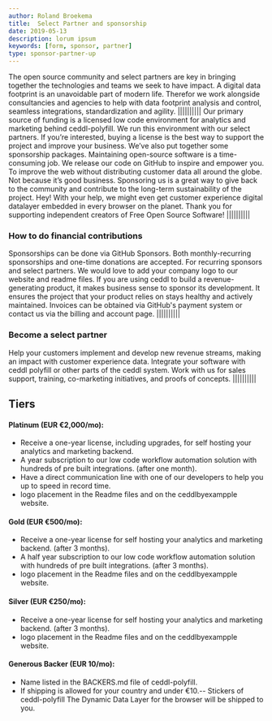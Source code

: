 ```yaml
---
author: Roland Broekema
title:  Select Partner and sponsorship
date: 2019-05-13
description: lorum ipsum
keywords: [form, sponsor, partner]
type: sponsor-partner-up
---
```


The open source community and select partners are key in bringing together the technologies and teams we seek to have
impact. A digital data footprint is an unavoidable part of modern life. Therefor we work alongside consultancies and
agencies to help with data footprint analysis and control, seamless integrations, standardization and agility.
||||||||||
Our primary source of funding is a licensed low code environment for analytics and marketing behind
ceddl-polyfill. We run this environment with our select partners. If you’re interested, buying a license is the best way
to support the project and improve your business. We’ve also put together some sponsorship packages. Maintaining
open-source software is a time-consuming job. We release our code on GitHub to inspire and empower you. To improve the
web without distributing customer data all around the globe. Not because it’s good business. Sponsoring us is a great
way to give back to the community and contribute to the long-term sustainability of the project. Hey! With your help, we
might even get customer experience digital datalayer embedded in every browser on the planet. Thank you for supporting
independent creators of Free Open Source Software!
||||||||||

### How to do financial contributions

Sponsorships can be done via GitHub Sponsors. Both monthly-recurring sponsorships and one-time donations are accepted.
For recurring sponsors and select partners. We would love to add your company logo to our website and readme files. If
you
are using ceddl to build a revenue-generating product, it makes business sense to sponsor its development. It ensures
the project that your product relies on stays healthy and actively maintained. Invoices can be obtained via GitHub's
payment system or contact us via the billing and account page.
||||||||||

### Become a select partner

Help your customers implement and develop new revenue streams, making an impact with customer experience data. Integrate
your software with ceddl polyfill or other parts of the ceddl system. Work with us for sales support, training,
co-marketing initiatives, and proofs of concepts.
||||||||||

## Tiers

#### Platinum (EUR €2,000/mo):

* Receive a one-year license, including upgrades, for self hosting your analytics and marketing backend.
* A year subscription to our low code workflow automation solution with hundreds of pre built integrations. (after one
  month).
* Have a direct communication line with one of our developers to help you up to speed in record time.
* logo placement in the Readme files and on the ceddlbyexampple website.

#### Gold (EUR €500/mo):

* Receive a one-year license for self hosting your analytics and marketing backend. (after 3 months).
* A half year subscription to our low code workflow automation solution with hundreds of pre built integrations. (after
  3 months).
* logo placement in the Readme files and on the ceddlbyexampple website.

#### Silver (EUR €250/mo):

* Receive a one-year license for self hosting your analytics and marketing backend. (after 3 months).
* logo placement in the Readme files and on the ceddlbyexampple website.

#### Generous Backer (EUR 10/mo):

* Name listed in the BACKERS.md file of ceddl-polyfill.
* If shipping is allowed for your country and under €10.-- Stickers of ceddl-polyfill The Dynamic Data Layer for the
  browser will be shipped to you.